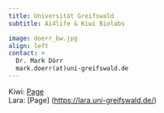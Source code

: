 ```yaml
---
title: Universität Greifswald
subtitle: Ai4life & Kiwi Biolabs

image: doerr_bw.jpg
align: left
contact: >
  Dr. Mark Dörr
  mark.doerr(at)uni-greifswald.de
---
```


Kiwi: [Page](https://kiwi-biolab.de/)
</br>
Lara: [Page] (https://lara.uni-greifswald.de/)
